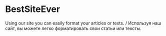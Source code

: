 # BestSiteEver
Using our site you can easily format your articles or texts. / Используя наш сайт, вы можете легко форматировать свои статьи или тексты.
